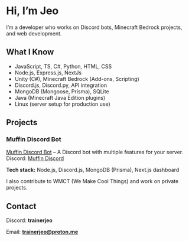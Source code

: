 # Hi, I’m Jeo  

I’m a developer who works on Discord bots, Minecraft Bedrock projects, and web development.  

## What I Know  
- JavaScript, TS, C#, Python, HTML, CSS  
- Node.js, Express.js, NextJs
- Unity (C#), Minecraft Bedrock (Add-ons, Scripting)  
- Discord.js, Discord.py, API integration  
- MongoDB (Mongoose, Prisma), SQLite  
- Java (Minecraft Java Edition plugins)  
- Linux (server setup for production use)  

## Projects  

### Muffin Discord Bot  
[Muffin Discord Bot](https://muffindiscord.me) – A Discord bot with multiple features for your server.  
Discord: [Muffin Discord](https://discord.gg/rYad6kW2N5)  

**Tech stack:** Node.js, Discord.js, MongoDB (Prisma), Next.js dashboard  

I also contribute to WMCT (We Make Cool Things) and work on private projects.  

## Contact  
Discord: **trainerjeo**

Email: [**trainerjeo@proton.me**](mailto:trainerjeo@proton.me)
